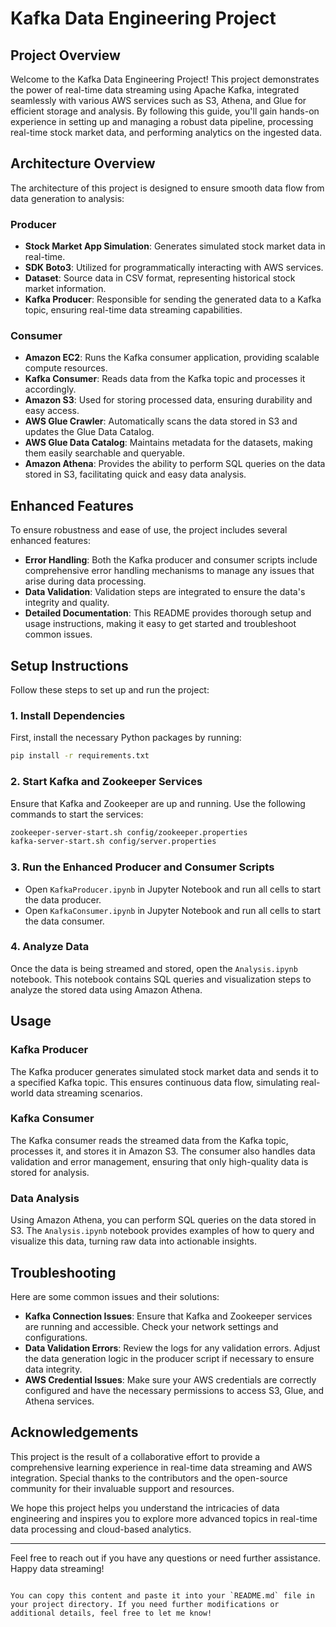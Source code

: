 # Kafka Data Engineering Project

## Project Overview
Welcome to the Kafka Data Engineering Project! This project demonstrates the power of real-time data streaming using Apache Kafka, integrated seamlessly with various AWS services such as S3, Athena, and Glue for efficient storage and analysis. By following this guide, you'll gain hands-on experience in setting up and managing a robust data pipeline, processing real-time stock market data, and performing analytics on the ingested data.

## Architecture Overview
The architecture of this project is designed to ensure smooth data flow from data generation to analysis:

### Producer
- **Stock Market App Simulation**: Generates simulated stock market data in real-time.
- **SDK Boto3**: Utilized for programmatically interacting with AWS services.
- **Dataset**: Source data in CSV format, representing historical stock market information.
- **Kafka Producer**: Responsible for sending the generated data to a Kafka topic, ensuring real-time data streaming capabilities.

### Consumer
- **Amazon EC2**: Runs the Kafka consumer application, providing scalable compute resources.
- **Kafka Consumer**: Reads data from the Kafka topic and processes it accordingly.
- **Amazon S3**: Used for storing processed data, ensuring durability and easy access.
- **AWS Glue Crawler**: Automatically scans the data stored in S3 and updates the Glue Data Catalog.
- **AWS Glue Data Catalog**: Maintains metadata for the datasets, making them easily searchable and queryable.
- **Amazon Athena**: Provides the ability to perform SQL queries on the data stored in S3, facilitating quick and easy data analysis.

## Enhanced Features
To ensure robustness and ease of use, the project includes several enhanced features:
- **Error Handling**: Both the Kafka producer and consumer scripts include comprehensive error handling mechanisms to manage any issues that arise during data processing.
- **Data Validation**: Validation steps are integrated to ensure the data's integrity and quality.
- **Detailed Documentation**: This README provides thorough setup and usage instructions, making it easy to get started and troubleshoot common issues.

## Setup Instructions
Follow these steps to set up and run the project:

### 1. Install Dependencies
First, install the necessary Python packages by running:
```sh
pip install -r requirements.txt
```

### 2. Start Kafka and Zookeeper Services
Ensure that Kafka and Zookeeper are up and running. Use the following commands to start the services:
```sh
zookeeper-server-start.sh config/zookeeper.properties
kafka-server-start.sh config/server.properties
```

### 3. Run the Enhanced Producer and Consumer Scripts
- Open `KafkaProducer.ipynb` in Jupyter Notebook and run all cells to start the data producer.
- Open `KafkaConsumer.ipynb` in Jupyter Notebook and run all cells to start the data consumer.

### 4. Analyze Data
Once the data is being streamed and stored, open the `Analysis.ipynb` notebook. This notebook contains SQL queries and visualization steps to analyze the stored data using Amazon Athena.

## Usage
### Kafka Producer
The Kafka producer generates simulated stock market data and sends it to a specified Kafka topic. This ensures continuous data flow, simulating real-world data streaming scenarios.

### Kafka Consumer
The Kafka consumer reads the streamed data from the Kafka topic, processes it, and stores it in Amazon S3. The consumer also handles data validation and error management, ensuring that only high-quality data is stored for analysis.

### Data Analysis
Using Amazon Athena, you can perform SQL queries on the data stored in S3. The `Analysis.ipynb` notebook provides examples of how to query and visualize this data, turning raw data into actionable insights.

## Troubleshooting
Here are some common issues and their solutions:

- **Kafka Connection Issues**: Ensure that Kafka and Zookeeper services are running and accessible. Check your network settings and configurations.
- **Data Validation Errors**: Review the logs for any validation errors. Adjust the data generation logic in the producer script if necessary to ensure data integrity.
- **AWS Credential Issues**: Make sure your AWS credentials are correctly configured and have the necessary permissions to access S3, Glue, and Athena services.

## Acknowledgements
This project is the result of a collaborative effort to provide a comprehensive learning experience in real-time data streaming and AWS integration. Special thanks to the contributors and the open-source community for their invaluable support and resources.

We hope this project helps you understand the intricacies of data engineering and inspires you to explore more advanced topics in real-time data processing and cloud-based analytics.

---

Feel free to reach out if you have any questions or need further assistance. Happy data streaming!
```

You can copy this content and paste it into your `README.md` file in your project directory. If you need further modifications or additional details, feel free to let me know!
